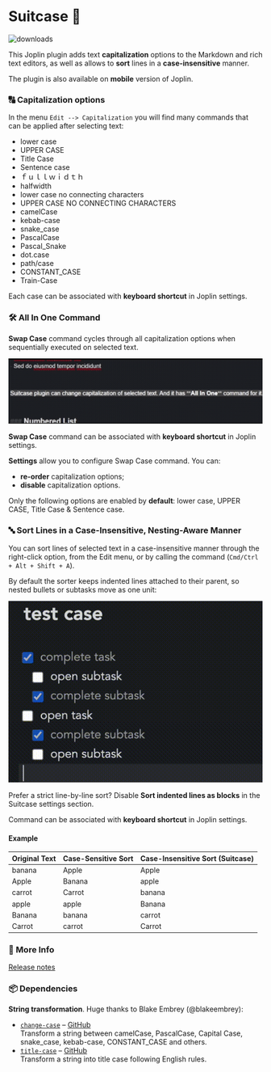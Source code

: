 # Suitcase 🧳

![downloads](https://img.shields.io/badge/dynamic/json?color=brightgreen&label=downloads&query=%24.totalDownloads&url=https%3A%2F%2Fjoplin-plugin-downloads.vercel.app%2Fapi%3Fplugin%3Djoplin.plugin.alondmnt.suitcase)

This Joplin plugin adds text **capitalization** options to the Markdown and rich text editors, as well as allows to **sort** lines in a **case-insensitive** manner.

The plugin is also available on **mobile** version of Joplin.
### 🔠 Capitalization options 

In the menu `Edit --> Capitalization` you will find many commands that can be applied after selecting text:

- lower case
- UPPER CASE
- Title Case
- Sentence case
- ｆｕｌｌｗｉｄｔｈ
- halfwidth
- lower case no connecting characters
- UPPER CASE NO CONNECTING CHARACTERS
- camelCase
- kebab-case
- snake_case
- PascalCase
- Pascal_Snake
- dot.case
- path/case
- CONSTANT_CASE
- Train-Case

Each case can be associated with **keyboard shortcut** in Joplin settings.

### 🛠️ All In One Command
**Swap Case** command cycles through all capitalization options when sequentially executed on selected text.

![Swap Case](images/swap_case_cmd_demo.gif)

**Swap Case** command can be associated with **keyboard shortcut** in Joplin settings.

**Settings** allow you to configure Swap Case command. You can:
- **re-order** capitalization options;
- **disable** capitalization options.

Only the following options are enabled by **default**: lower case, UPPER CASE, Title Case & Sentence case.

### 🔤 Sort Lines in a Case-Insensitive, Nesting-Aware Manner

You can sort lines of selected text in a case-insensitive manner through the right-click option, from the Edit menu, or by calling the command (`Cmd/Ctrl + Alt + Shift + A`).

By default the sorter keeps indented lines attached to their parent, so nested bullets or subtasks move as one unit:

![block-sort](images/block-sort.gif)

Prefer a strict line-by-line sort? Disable **Sort indented lines as blocks** in the Suitcase settings section.

Command can be associated with **keyboard shortcut** in Joplin settings.

#### Example

| Original Text | Case-Sensitive Sort | Case-Insensitive Sort (Suitcase) |
|---------------|---------------------|----------------------------------|
| banana        | Apple               | Apple                            |
| Apple         | Banana              | apple                            |
| carrot        | Carrot              | banana                           |
| apple         | apple               | Banana                           |
| Banana        | banana              | carrot                           |
| Carrot        | carrot              | Carrot                           |

### 📝 More Info

[Release notes](CHANGELOG.md)

### 📦 Dependencies

**String transformation**. Huge thanks to Blake Embrey (@blakeembrey):
- [`change-case`](https://www.npmjs.com/package/change-case) – [GitHub](https://github.com/blakeembrey/change-case/tree/main/packages/change-case)  
  Transform a string between camelCase, PascalCase, Capital Case, snake_case, kebab-case, CONSTANT_CASE and others.
- [`title-case`](https://www.npmjs.com/package/title-case) – [GitHub](https://github.com/blakeembrey/change-case/tree/main/packages/change-case)  
  Transform a string into title case following English rules.
